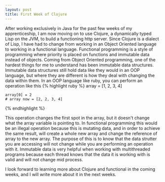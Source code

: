 ```yaml
---
layout: post
title: First Week of Clojure
---
```


After working exclusively in Java for the past few weeks of my apprenticeship, I am now moving on to use Clojure, a dynamically typed Lisp on the JVM, to build a functioning http server. Since Clojure is a dialect of Lisp, I have had to change from working in an Object Oriented language to working in a functional language. Functional programming is a style of programming where priority is placed on functions and immutable data instead of objects. Coming from Object Oriented programming, one of the hardest things for me to understand has been immutable data structures. Immutable data structures still hold data like they would in an OOP language, but where they are different is how they deal with changing the data within them. In an OOP language like ruby, you can perform an operation like this
{% highlight ruby %}
	array = [1, 2, 3, 4]
	
	array[0] = 2
	# array now = [2, 2, 3, 4]
{% endhighlight %}This operation changes the first spot in the array, but it doesn't change what the array variable is pointing to. In functional programming this would be an illegal operation because this is mutating data, and in order to achieve the same result, will create a whole new array and change the reference of array to the new array. The purpose of this is to know that the data strutter you are accessing will not change while you are performing an operation with it. Immutable data is very helpful when working with multithreaded programs because each thread knows that the data it is working with is valid and will not change mid process.

I look forward to learning more about Clojure and functional in the coming weeks, and I will write more about it in the next weeks. 